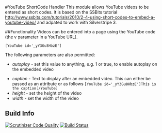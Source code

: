 #YouTube ShortCode Handler
This module allows YouTube videos to be entered as short codes.  It is based on the SSBits tutorial http://www.ssbits.com/tutorials/2010/2-4-using-short-codes-to-embed-a-youtube-video/ and adpated to work with Silverstripe 3.

##Functionality
Videos can be entered into a page using the YouTube code (the v parameter in a YouTube URL).
```
[YouTube id='_yY3Gu8HbzE']
```
The following parameters are also permitted:
* _autoplay_ - set this value to anything, e.g. 1 or true, to enable autoplay on the embedded video
- _caption_ - Text to display after an embedded video.  This can either be passed as an attribute or as follows ```[YouTube id='_yY3Gu8HbzE']This is the caption[/YouTube]```
- _height_ - set the height of the video
- _width_ - set the width of the video


## Build Info
[![Scrutinizer Code Quality](https://scrutinizer-ci.com/g/gordonbanderson/weboftalent-youtube/badges/quality-score.png?b=AUTOMATED_TESTING)](https://scrutinizer-ci.com/g/gordonbanderson/weboftalent-youtube/?branch=AUTOMATED_TESTING)
[![Build Status](https://scrutinizer-ci.com/g/gordonbanderson/weboftalent-youtube/badges/build.png?b=AUTOMATED_TESTING)](https://scrutinizer-ci.com/g/gordonbanderson/weboftalent-youtube/build-status/AUTOMATED_TESTING)
